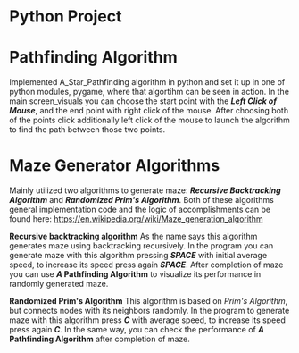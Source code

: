 # Python Project

# Pathfinding Algorithm

  Implemented A_Star_Pathfinding algorithm in python and set it up in one of python modules, pygame, where that algortihm can be seen in action.
In the main screen_visuals you can choose the start point with the ***Left Click of Mouse***, and the end point with right click of the mouse. After choosing both of the points click additionally left click of the mouse to launch the algorithm to find the path between those two points.


# Maze Generator Algorithms
  Mainly utilized two algorithms to generate maze: ***Recursive Backtracking Algorithm*** and ***Randomized Prim's Algorithm***. Both of these algorithms general implementation code and the logic of accomplishments can be found here: https://en.wikipedia.org/wiki/Maze_generation_algorithm
  
**Recursive backtracking algorithm**
  As the name says this algorithm generates maze using backtracking recursively. In the program you can generate maze with this algorithm pressing ***SPACE*** with initial average speed, to increase its speed press again ***SPACE***. After completion of maze you can use ***A* Pathfinding Algorithm** to visualize its performance in randomly generated maze.
  
**Randomized Prim's Algorithm**
  This algorithm is based on *Prim's Algorithm*, but connects nodes with its neighbors randomly. In the program to generate maze with this algorithm press ***C*** with average speed, to increase its speed press again ***C***. In the same way, you can check the performance of ***A* Pathfinding Algorithm** after completion of maze.
